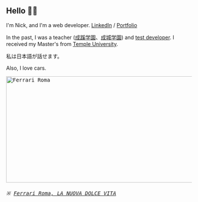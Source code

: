 ## Hello 👋🏻

I'm Nick, and I'm a web developer. [LinkedIn](https://www.linkedin.com/in/nikoandpiko/ "LinkedIn") / [Portfolio](https://nickroma.com/ "Nick Roma's Portfolio")

In the past, I was a teacher ([成蹊学園](https://www.seikei.ac.jp/gakuen/ "成蹊学園")、[成城学園](https://www.seijogakuen.ed.jp/chukou/ "成城学園")) and [test developer](https://www.benesse.co.jp/gtec/ "GTEC"). I received my Master's from [Temple University](https://www.tuj.ac.jp/grad-ed "Temple TESOL Program").

私は日本語が話せます。

Also, I love cars.

<kbd>
 <img src="https://i.ytimg.com/vi/6wh9O75zsfg/maxresdefault.jpg"  width="512" height="288" alt="Ferrari Roma">
 
 ###### ※ [Ferrari Roma, LA NUOVA DOLCE VITA](https://www.ferrari.com/en-PS/auto/ferrari-roma "Ferrari Roma, LA NUOVA DOLCE VITA")
</kbd>

<!-- ## Recent side project

[![gameXchange](https://live.staticflickr.com/65535/50911153543_da124cfc24.jpg "gameXchange")](#)

[gameXchange](https://gamexxxchange.herokuapp.com/ "gameXchange") - A game sharing app ([repo](https://github.com/nikoandpiko/gamexchange))


[![Clanparty](https://live.staticflickr.com/65535/50926173206_19d2679393.jpg "Clanparty")](#)

[Clanparty](http://www.clanparty.net/ "clanparty") - A game scheduling app ([repo](https://github.com/nikoandpiko/clanparty "clanparty"))

## And a solo project

[![topShelf](https://live.staticflickr.com/65535/50918372742_388c21b50d.jpg "topShelf")](#)

[topShelf](https://top-shelf.herokuapp.com/ "topShelf") - A place to save your favorite original cocktails ([repo](https://github.com/nikoandpiko/rails-mister-cocktail)) -->
